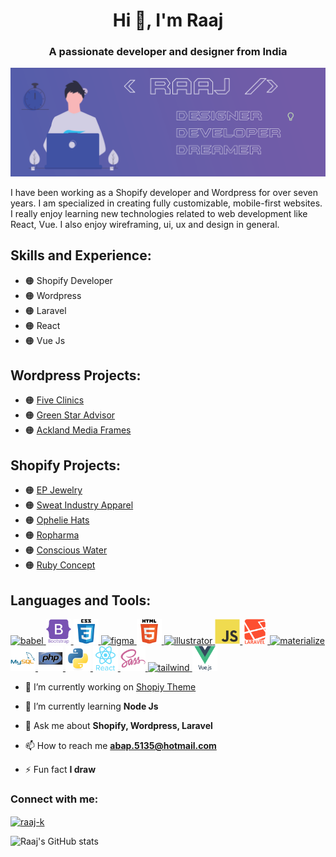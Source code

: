 



<h1 align="center">Hi 👋, I'm Raaj </h1>
<h3 align="center">A passionate developer and designer from India</h3>

![](https://github.com/blueGen135/blueGen135/blob/main/cover.png)

 I have been working as a Shopify developer and Wordpress for over seven years. I am specialized in creating fully customizable, mobile-first websites. I really enjoy learning new technologies related to web development like React, Vue. I also enjoy wireframing, ui, ux and design in general.

## Skills and Experience: 
- 🟠 Shopify Developer
- 🟠 Wordpress
- 🟠 Laravel
- 🟠 React
- 🟠 Vue Js
 
## Wordpress Projects:
- 🟠 <a href="https://fiveclinics.com/" target="_blank">Five Clinics</a>
- 🟠 <a href="https://greenstaradvis.wpengine.com/" target="_blank">Green Star Advisor</a>
- 🟠 <a href="https://www.acklandmediaframes.com/" target="_blank">Ackland Media Frames</a>
## Shopify Projects:
- 🟠 <a href="https://epjewelry.shop/" target="_blank">EP Jewelry</a>
- 🟠 <a href="https://www.sweatindustryapparel.com/" target="_blank">Sweat Industry Apparel</a>
- 🟠 <a href="https://opheliehats.com/" target="_blank">Ophelie Hats</a>
- 🟠 <a href="https://ropharma.ro/" target="_blank">Ropharma</a>
- 🟠 <a href="https://consciouswater.com/" target="_blank">Conscious Water</a>
- 🟠 <a href="https://rubyconcept.com/" target="_blank">Ruby Concept</a>
## Languages and Tools:
<p align="left"> <a href="https://babeljs.io/" target="_blank"> <img src="https://www.vectorlogo.zone/logos/babeljs/babeljs-icon.svg" alt="babel" width="40" height="40"/> </a> <a href="https://getbootstrap.com" target="_blank"> <img src="https://raw.githubusercontent.com/devicons/devicon/master/icons/bootstrap/bootstrap-plain-wordmark.svg" alt="bootstrap" width="40" height="40"/> </a> <a href="https://www.w3schools.com/css/" target="_blank"> <img src="https://raw.githubusercontent.com/devicons/devicon/master/icons/css3/css3-original-wordmark.svg" alt="css3" width="40" height="40"/> </a> <a href="https://www.figma.com/" target="_blank"> <img src="https://www.vectorlogo.zone/logos/figma/figma-icon.svg" alt="figma" width="40" height="40"/> </a> <a href="https://www.w3.org/html/" target="_blank"> <img src="https://raw.githubusercontent.com/devicons/devicon/master/icons/html5/html5-original-wordmark.svg" alt="html5" width="40" height="40"/> </a> <a href="https://www.adobe.com/in/products/illustrator.html" target="_blank"> <img src="https://www.vectorlogo.zone/logos/adobe_illustrator/adobe_illustrator-icon.svg" alt="illustrator" width="40" height="40"/> </a> <a href="https://developer.mozilla.org/en-US/docs/Web/JavaScript" target="_blank"> <img src="https://raw.githubusercontent.com/devicons/devicon/master/icons/javascript/javascript-original.svg" alt="javascript" width="40" height="40"/> </a> <a href="https://laravel.com/" target="_blank"> <img src="https://raw.githubusercontent.com/devicons/devicon/master/icons/laravel/laravel-plain-wordmark.svg" alt="laravel" width="40" height="40"/> </a> <a href="https://materializecss.com/" target="_blank"> <img src="https://raw.githubusercontent.com/prplx/svg-logos/5585531d45d294869c4eaab4d7cf2e9c167710a9/svg/materialize.svg" alt="materialize" width="40" height="40"/> </a> <a href="https://www.mysql.com/" target="_blank"> <img src="https://raw.githubusercontent.com/devicons/devicon/master/icons/mysql/mysql-original-wordmark.svg" alt="mysql" width="40" height="40"/> </a> <a href="https://www.php.net" target="_blank"> <img src="https://raw.githubusercontent.com/devicons/devicon/master/icons/php/php-original.svg" alt="php" width="40" height="40"/> </a> <a href="https://www.python.org" target="_blank"> <img src="https://raw.githubusercontent.com/devicons/devicon/master/icons/python/python-original.svg" alt="python" width="40" height="40"/> </a> <a href="https://reactjs.org/" target="_blank"> <img src="https://raw.githubusercontent.com/devicons/devicon/master/icons/react/react-original-wordmark.svg" alt="react" width="40" height="40"/> </a> <a href="https://sass-lang.com" target="_blank"> <img src="https://raw.githubusercontent.com/devicons/devicon/master/icons/sass/sass-original.svg" alt="sass" width="40" height="40"/> </a> <a href="https://tailwindcss.com/" target="_blank"> <img src="https://www.vectorlogo.zone/logos/tailwindcss/tailwindcss-icon.svg" alt="tailwind" width="40" height="40"/> </a> <a href="https://vuejs.org/" target="_blank"> <img src="https://raw.githubusercontent.com/devicons/devicon/master/icons/vuejs/vuejs-original-wordmark.svg" alt="vuejs" width="40" height="40"/> </a> </p>



- 🔭 I’m currently working on [Shopiy Theme](https://bgc-fitness-store.myshopify.com/password)

- 🌱 I’m currently learning **Node Js**

- 💬 Ask me about **Shopify, Wordpress, Laravel**

- 📫 How to reach me **abap.5135@hotmail.com**

- ⚡ Fun fact **I draw**

<h3 align="left">Connect with me:</h3>
<p align="left">
<a href="https://linkedin.com/in/raaj-k" target="blank"><img align="center" src="https://raw.githubusercontent.com/rahuldkjain/github-profile-readme-generator/master/src/images/icons/Social/linked-in-alt.svg" alt="raaj-k" height="30" width="40" /></a>
</p>

![Raaj's GitHub stats](https://github-readme-stats.vercel.app/api?username=bluegen135&show_icons=true&theme=radical)














